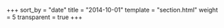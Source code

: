 +++
sort_by = "date"
title = "2014-10-01"
template = "section.html"
weight = 5
transparent = true
+++